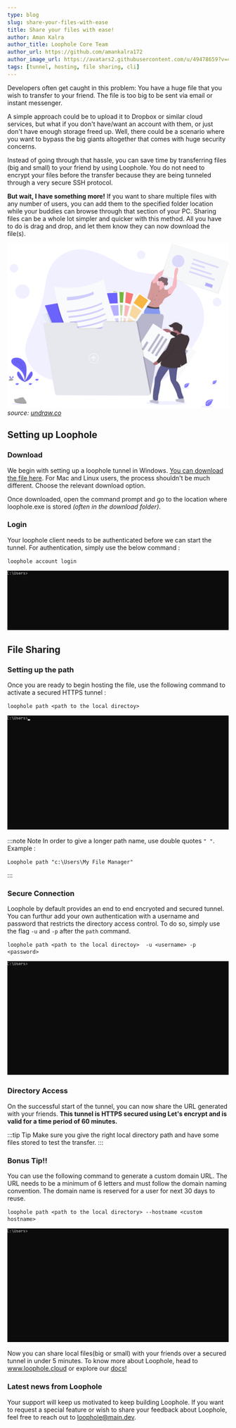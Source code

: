 ```yaml
---
type: blog
slug: share-your-files-with-ease
title: Share your files with ease! 
author: Aman Kalra
author_title: Loophole Core Team
author_url: https://github.com/amankalra172
author_image_url: https://avatars2.githubusercontent.com/u/49478659?v=4
tags: [tunnel, hosting, file sharing, cli]
---
```


Developers often get caught in this problem: You have a huge file that you wish to transfer to your friend. The file is too big to be sent via email or instant messenger. 

<!-- truncate -->

A simple approach could be to upload it to Dropbox or similar cloud services, but what if you don't have/want an account with them, or just don't have enough storage freed up. Well, there could be a scenario where you want to bypass the big giants altogether that comes with huge security concerns. 


Instead of going through that hassle, you can save time by transferring files (big and small) to your friend by using Loophole. You do not need to encrypt your files before the transfer because they are being tunneled through a very secure SSH protocol.

**But wait, I have something more!** If you want to share multiple files with any number of users, you can add them to the specified folder location while your buddies can browse through that section of your PC. Sharing files can be a whole lot simpler and quicker with this method. All you have to do is drag and drop, and let them know they can now download the file(s).

![filesharing](/img/blog/2020/undraw_upload_87y9.svg)
*source: [undraw.co](https://undraw.co)*

## Setting up Loophole

### Download

We begin with setting up a loophole tunnel in Windows. [You can download the file here](/download). For Mac and Linux users, the process shouldn't be much different. Choose the relevant download option. 

Once downloaded, open the command prompt and go to the location where loophole.exe is stored *(often in the download folder)*.

### Login

Your loophole client needs to be authenticated before we can start the tunnel. For authentication, simply use the below command :

```
loophole account login
```

![Login](/img/blog/2020/loophole_12_login.gif)

## File Sharing

### Setting up the path

Once you are ready to begin hosting the file, use the following command to activate a secured HTTPS tunnel :

```
loophole path <path to the local directoy> 
```

![Login](/img/blog/2020/loophole_12_path.gif)

:::note Note
In order to give a longer path name, use double quotes ```" "```. Example : 
```
Loophole path "c:\Users\My File Manager" 
```
:::


### Secure Connection

Loophole by default provides an end to end encryoted and secured tunnel. You can furthur add your own authentication with a username and password that restricts the directory access control. To do so, simply use the flag ```-u``` and ```-p``` after the ```path``` command.

```
loophole path <path to the local directoy>  -u <username> -p <password>
```

![Login](/img/blog/2020/loophole_12_path_auth.gif)

### Directory Access

On the successful start of the tunnel, you can now share the URL generated with your friends. **This tunnel is HTTPS secured using Let's encrypt and is valid for a time period of 60 minutes.**

:::tip Tip
Make sure you give the right local directory path and have some files stored to test the transfer.
:::


### Bonus Tip!!

You can use the following command to generate a custom domain URL. The URL needs to be a minimum of 6 letters and must follow the domain naming convention. The domain name is reserved for a user for next 30 days to reuse.

``` 
loophole path <path to the local directory> --hostname <custom hostname>
```
![Login](/img/blog/2020/loophole_12_path_domain.gif)


Now you can share local files(big or small) with your friends over a secured tunnel in under 5 minutes. To know more about Loophole, head to www.loophole.cloud or explore our [docs!](/docs)

### Latest news from Loophole

Your support will keep us motivated to keep building Loophole. If you want to request a special feature or wish to share your feedback about Loophole, feel free to reach out to loophole@main.dev.
